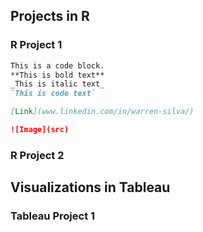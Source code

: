 ## Projects in R

  ### R Project 1

  ```markdown
  This is a code block.
  **This is bold text** 
  _This is italic text_ 
  `This is code text`

  [Link](www.linkedin.com/in/warren-silva/) 

  ![Image](src)
  ```
  ### R Project 2

## Visualizations in Tableau

  ### Tableau Project 1
